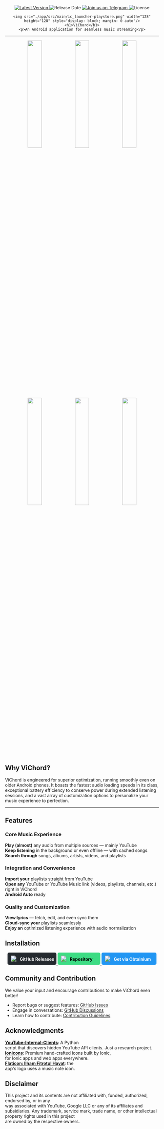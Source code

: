 <div align="center">
    <a href="https://github.com/25huizengek1/ViChord/releases/latest">
        <img src="https://img.shields.io/static/v1?label=Latest%20Version&message=v0.5.4&color=blue" alt="Latest Version">
    </a>
    <img src="https://img.shields.io/static/v1?label=Release%20Date&message=2025-10-26&color=green" alt="Release Date">
    <a href="https://t.me/vichord">
        <img src="https://img.shields.io/badge/Join%20us%20on-Telegram-blue?logo=telegram" alt="Join us on Telegram">
    </a>
    <img src="https://img.shields.io/badge/License-MIT-yellow" alt="License">
    
    <img src="./app/src/main/ic_launcher-playstore.png" width="128" height="128" style="display: block; margin: 0 auto"/>
    <h1>ViChord</h1>
    <p>An Android application for seamless music streaming</p>
</div>

---

<p align="center">
  <img src="./fastlane/metadata/android/en-US/images/phoneScreenshots/1.png" width="30%" />
  <img src="./fastlane/metadata/android/en-US/images/phoneScreenshots/2.png" width="30%" />
  <img src="./fastlane/metadata/android/en-US/images/phoneScreenshots/3.png" width="30%" />

  <img src="./fastlane/metadata/android/en-US/images/phoneScreenshots/4.png" width="30%" />
  <img src="./fastlane/metadata/android/en-US/images/phoneScreenshots/5.png" width="30%" />
  <img src="./fastlane/metadata/android/en-US/images/phoneScreenshots/6.png" width="30%" />
</p>

## Why ViChord?
ViChord is engineered for superior optimization, running smoothly even on older Android phones. It boasts the fastest audio loading speeds in its class, exceptional battery efficiency to conserve power during extended listening sessions, and a vast array of customization options to personalize your music experience to perfection.

---

## Features

### Core Music Experience
**Play (almost)** any audio from multiple sources — mainly YouTube  
**Keep listening** in the background or even offline — with cached songs  
**Search through** songs, albums, artists, videos, and playlists  

### Integration and Convenience
**Import your** playlists straight from YouTube  
**Open any** YouTube or YouTube Music link (videos, playlists, channels, etc.) right in ViChord  
**Android Auto** ready  

### Quality and Customization
**View lyrics** — fetch, edit, and even sync them  
**Cloud-sync your** playlists seamlessly  
**Enjoy an** optimized listening experience with audio normalization  

## Installation
<p align="center">
  <a href="https://github.com/25huizengek1/ViChord/releases/latest">
    <svg width="160" height="40" xmlns="http://www.w3.org/2000/svg">
      <rect width="160" height="40" fill="#24292e" rx="5"/>
      <image href="https://github.githubassets.com/images/modules/logos_page/GitHub-Mark.png" x="10" y="10" width="20" height="20"/>
      <text x="40" y="27" fill="white" font-size="14" font-weight="bold">GitHub Releases</text>
    </svg>
  </a>
  <a href="https://repo.vichord.app/">
    <svg width="140" height="40" xmlns="http://www.w3.org/2000/svg">
      <rect width="140" height="40" fill="#3ddc84" rx="5"/>
      <image href="https://gitlab.com/fdroid/artwork/-/raw/master/fdroid-icon.png" x="10" y="10" width="20" height="20"/>
      <text x="40" y="27" fill="black" font-size="14" font-weight="bold">Repository</text>
    </svg>
  </a>
  <a href="https://apps.obtainium.imranr.dev/redirect?r=obtainium://add/https://github.com/25huizengek1/ViChord/">
    <svg width="180" height="40" xmlns="http://www.w3.org/2000/svg">
      <rect width="180" height="40" fill="#2196f3" rx="5"/>
      <image href="https://github.com/ImranR98/Obtainium/raw/main/fastlane/metadata/android/en-US/images/icon.png" x="10" y="10" width="20" height="20"/>
      <text x="40" y="27" fill="white" font-size="14" font-weight="bold">Get via Obtainium</text>
    </svg>
  </a>
</p>

## Community and Contribution
We value your input and encourage contributions to make ViChord even better!

- Report bugs or suggest features: [GitHub Issues](https://github.com/25huizengek1/ViChord/issues)
- Engage in conversations: [GitHub Discussions](https://github.com/25huizengek1/ViChord/discussions)
- Learn how to contribute: [Contribution Guidelines](https://github.com/25huizengek1/ViChord/blob/main/CONTRIBUTING.md)

## Acknowledgments
[**YouTube-Internal-Clients**](https://github.com/zerodytrash/YouTube-Internal-Clients): A Python        
script that discovers hidden YouTube API clients. Just a research project.        
[**ionicons**](https://github.com/ionic-team/ionicons): Premium hand-crafted icons built by Ionic,        
for Ionic apps and web apps everywhere.        
[**Flaticon: Ilham Fitrotul Hayat**](https://www.flaticon.com/authors/ilham-fitrotul-hayat): the        
app's logo uses a music note icon.

## Disclaimer
This project and its contents are not affiliated with, funded, authorized, endorsed by, or in any        
way associated with YouTube, Google LLC or any of its affiliates and subsidiaries.        Any trademark, service mark, trade name, or other intellectual property rights used in this project        
are owned by the respective owners.
